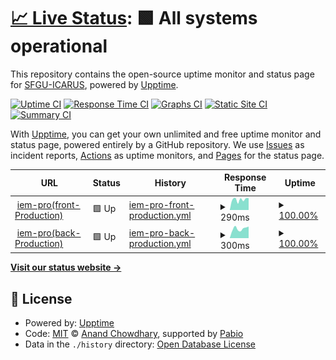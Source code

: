 # [📈 Live Status](https://demo.upptime.js.org): <!--live status--> **🟩 All systems operational**

This repository contains the open-source uptime monitor and status page for [SFGU-ICARUS](https://sixto1982.github.io/monitoreo/), powered by [Upptime](https://github.com/upptime/upptime).

[![Uptime CI](https://github.com/sixto1982/monitoreo/workflows/Uptime%20CI/badge.svg)](https://github.com/sixto1982/monitoreo/actions?query=workflow%3A%22Uptime+CI%22)
[![Response Time CI](https://github.com/sixto1982/monitoreo/workflows/Response%20Time%20CI/badge.svg)](https://github.com/sixto1982/monitoreo/actions?query=workflow%3A%22Response+Time+CI%22)
[![Graphs CI](https://github.com/sixto1982/monitoreo/workflows/Graphs%20CI/badge.svg)](https://github.com/sixto1982/monitoreo/actions?query=workflow%3A%22Graphs+CI%22)
[![Static Site CI](https://github.com/sixto1982/monitoreo/workflows/Static%20Site%20CI/badge.svg)](https://github.com/sixto1982/monitoreo/actions?query=workflow%3A%22Static+Site+CI%22)
[![Summary CI](https://github.com/sixto1982/monitoreo/workflows/Summary%20CI/badge.svg)](https://github.com/sixto1982/monitoreo/actions?query=workflow%3A%22Summary+CI%22)

With [Upptime](https://upptime.js.org), you can get your own unlimited and free uptime monitor and status page, powered entirely by a GitHub repository. We use [Issues](https://github.com/sixto1982/monitoreo/issues) as incident reports, [Actions](https://github.com/sixto1982/monitoreo/actions) as uptime monitors, and [Pages](https://demo.upptime.js.org) for the status page.

<!--start: status pages-->
<!-- This summary is generated by Upptime (https://github.com/upptime/upptime) -->
<!-- Do not edit this manually, your changes will be overwritten -->
<!-- prettier-ignore -->
| URL | Status | History | Response Time | Uptime |
| --- | ------ | ------- | ------------- | ------ |
| <img alt="" src="https://www.iem-pro.cl/assets/icons/favico-150x150.ico" height="13"> [iem-pro(front-Production)](https://www.iem-pro.cl) | 🟩 Up | [iem-pro-front-production.yml](https://github.com/Sixto1982/monitoreo/commits/HEAD/history/iem-pro-front-production.yml) | <details><summary><img alt="Response time graph" src="./graphs/iem-pro-front-production/response-time-week.png" height="20"> 290ms</summary><br><a href="https://Sixto1982.github.io/monitoreo/history/iem-pro-front-production"><img alt="Response time 326" src="https://img.shields.io/endpoint?url=https%3A%2F%2Fraw.githubusercontent.com%2FSixto1982%2Fmonitoreo%2FHEAD%2Fapi%2Fiem-pro-front-production%2Fresponse-time.json"></a><br><a href="https://Sixto1982.github.io/monitoreo/history/iem-pro-front-production"><img alt="24-hour response time 330" src="https://img.shields.io/endpoint?url=https%3A%2F%2Fraw.githubusercontent.com%2FSixto1982%2Fmonitoreo%2FHEAD%2Fapi%2Fiem-pro-front-production%2Fresponse-time-day.json"></a><br><a href="https://Sixto1982.github.io/monitoreo/history/iem-pro-front-production"><img alt="7-day response time 290" src="https://img.shields.io/endpoint?url=https%3A%2F%2Fraw.githubusercontent.com%2FSixto1982%2Fmonitoreo%2FHEAD%2Fapi%2Fiem-pro-front-production%2Fresponse-time-week.json"></a><br><a href="https://Sixto1982.github.io/monitoreo/history/iem-pro-front-production"><img alt="30-day response time 302" src="https://img.shields.io/endpoint?url=https%3A%2F%2Fraw.githubusercontent.com%2FSixto1982%2Fmonitoreo%2FHEAD%2Fapi%2Fiem-pro-front-production%2Fresponse-time-month.json"></a><br><a href="https://Sixto1982.github.io/monitoreo/history/iem-pro-front-production"><img alt="1-year response time 326" src="https://img.shields.io/endpoint?url=https%3A%2F%2Fraw.githubusercontent.com%2FSixto1982%2Fmonitoreo%2FHEAD%2Fapi%2Fiem-pro-front-production%2Fresponse-time-year.json"></a></details> | <details><summary><a href="https://Sixto1982.github.io/monitoreo/history/iem-pro-front-production">100.00%</a></summary><a href="https://Sixto1982.github.io/monitoreo/history/iem-pro-front-production"><img alt="All-time uptime 100.00%" src="https://img.shields.io/endpoint?url=https%3A%2F%2Fraw.githubusercontent.com%2FSixto1982%2Fmonitoreo%2FHEAD%2Fapi%2Fiem-pro-front-production%2Fuptime.json"></a><br><a href="https://Sixto1982.github.io/monitoreo/history/iem-pro-front-production"><img alt="24-hour uptime 100.00%" src="https://img.shields.io/endpoint?url=https%3A%2F%2Fraw.githubusercontent.com%2FSixto1982%2Fmonitoreo%2FHEAD%2Fapi%2Fiem-pro-front-production%2Fuptime-day.json"></a><br><a href="https://Sixto1982.github.io/monitoreo/history/iem-pro-front-production"><img alt="7-day uptime 100.00%" src="https://img.shields.io/endpoint?url=https%3A%2F%2Fraw.githubusercontent.com%2FSixto1982%2Fmonitoreo%2FHEAD%2Fapi%2Fiem-pro-front-production%2Fuptime-week.json"></a><br><a href="https://Sixto1982.github.io/monitoreo/history/iem-pro-front-production"><img alt="30-day uptime 100.00%" src="https://img.shields.io/endpoint?url=https%3A%2F%2Fraw.githubusercontent.com%2FSixto1982%2Fmonitoreo%2FHEAD%2Fapi%2Fiem-pro-front-production%2Fuptime-month.json"></a><br><a href="https://Sixto1982.github.io/monitoreo/history/iem-pro-front-production"><img alt="1-year uptime 100.00%" src="https://img.shields.io/endpoint?url=https%3A%2F%2Fraw.githubusercontent.com%2FSixto1982%2Fmonitoreo%2FHEAD%2Fapi%2Fiem-pro-front-production%2Fuptime-year.json"></a></details>
| <img alt="" src="https://www.iem-pro.cl/assets/icons/favico-150x150.ico" height="13"> [iem-pro(back-Production)](https://backend.iem-pro.cl/) | 🟩 Up | [iem-pro-back-production.yml](https://github.com/Sixto1982/monitoreo/commits/HEAD/history/iem-pro-back-production.yml) | <details><summary><img alt="Response time graph" src="./graphs/iem-pro-back-production/response-time-week.png" height="20"> 300ms</summary><br><a href="https://Sixto1982.github.io/monitoreo/history/iem-pro-back-production"><img alt="Response time 368" src="https://img.shields.io/endpoint?url=https%3A%2F%2Fraw.githubusercontent.com%2FSixto1982%2Fmonitoreo%2FHEAD%2Fapi%2Fiem-pro-back-production%2Fresponse-time.json"></a><br><a href="https://Sixto1982.github.io/monitoreo/history/iem-pro-back-production"><img alt="24-hour response time 365" src="https://img.shields.io/endpoint?url=https%3A%2F%2Fraw.githubusercontent.com%2FSixto1982%2Fmonitoreo%2FHEAD%2Fapi%2Fiem-pro-back-production%2Fresponse-time-day.json"></a><br><a href="https://Sixto1982.github.io/monitoreo/history/iem-pro-back-production"><img alt="7-day response time 300" src="https://img.shields.io/endpoint?url=https%3A%2F%2Fraw.githubusercontent.com%2FSixto1982%2Fmonitoreo%2FHEAD%2Fapi%2Fiem-pro-back-production%2Fresponse-time-week.json"></a><br><a href="https://Sixto1982.github.io/monitoreo/history/iem-pro-back-production"><img alt="30-day response time 303" src="https://img.shields.io/endpoint?url=https%3A%2F%2Fraw.githubusercontent.com%2FSixto1982%2Fmonitoreo%2FHEAD%2Fapi%2Fiem-pro-back-production%2Fresponse-time-month.json"></a><br><a href="https://Sixto1982.github.io/monitoreo/history/iem-pro-back-production"><img alt="1-year response time 368" src="https://img.shields.io/endpoint?url=https%3A%2F%2Fraw.githubusercontent.com%2FSixto1982%2Fmonitoreo%2FHEAD%2Fapi%2Fiem-pro-back-production%2Fresponse-time-year.json"></a></details> | <details><summary><a href="https://Sixto1982.github.io/monitoreo/history/iem-pro-back-production">100.00%</a></summary><a href="https://Sixto1982.github.io/monitoreo/history/iem-pro-back-production"><img alt="All-time uptime 99.37%" src="https://img.shields.io/endpoint?url=https%3A%2F%2Fraw.githubusercontent.com%2FSixto1982%2Fmonitoreo%2FHEAD%2Fapi%2Fiem-pro-back-production%2Fuptime.json"></a><br><a href="https://Sixto1982.github.io/monitoreo/history/iem-pro-back-production"><img alt="24-hour uptime 100.00%" src="https://img.shields.io/endpoint?url=https%3A%2F%2Fraw.githubusercontent.com%2FSixto1982%2Fmonitoreo%2FHEAD%2Fapi%2Fiem-pro-back-production%2Fuptime-day.json"></a><br><a href="https://Sixto1982.github.io/monitoreo/history/iem-pro-back-production"><img alt="7-day uptime 100.00%" src="https://img.shields.io/endpoint?url=https%3A%2F%2Fraw.githubusercontent.com%2FSixto1982%2Fmonitoreo%2FHEAD%2Fapi%2Fiem-pro-back-production%2Fuptime-week.json"></a><br><a href="https://Sixto1982.github.io/monitoreo/history/iem-pro-back-production"><img alt="30-day uptime 100.00%" src="https://img.shields.io/endpoint?url=https%3A%2F%2Fraw.githubusercontent.com%2FSixto1982%2Fmonitoreo%2FHEAD%2Fapi%2Fiem-pro-back-production%2Fuptime-month.json"></a><br><a href="https://Sixto1982.github.io/monitoreo/history/iem-pro-back-production"><img alt="1-year uptime 99.37%" src="https://img.shields.io/endpoint?url=https%3A%2F%2Fraw.githubusercontent.com%2FSixto1982%2Fmonitoreo%2FHEAD%2Fapi%2Fiem-pro-back-production%2Fuptime-year.json"></a></details>

<!--end: status pages-->

[**Visit our status website →**](https://demo.upptime.js.org)

## 📄 License

- Powered by: [Upptime](https://github.com/upptime/upptime)
- Code: [MIT](./LICENSE) © [Anand Chowdhary](https://anandchowdhary.com), supported by [Pabio](https://pabio.com)
- Data in the `./history` directory: [Open Database License](https://opendatacommons.org/licenses/odbl/1-0/)
